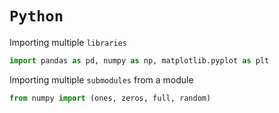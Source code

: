 # `Python`

Importing multiple `libraries`
```python
import pandas as pd, numpy as np, matplotlib.pyplot as plt
```

Importing multiple `submodules` from a module
```python
from numpy import (ones, zeros, full, random)
```

